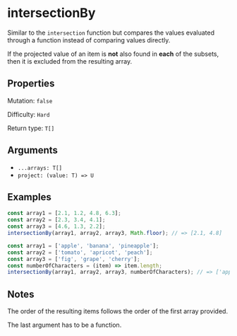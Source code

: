 # intersectionBy

Similar to the `intersection` function but compares the values evaluated through a function instead of comparing values directly.

If the projected value of an item is **not** also found in **each** of the subsets, then it is excluded from the resulting array.

## Properties

Mutation: `false`

Difficulty: `Hard`

Return type: `T[]`

## Arguments

- `...arrays: T[]`
- `project: (value: T) => U`

## Examples

```typescript
const array1 = [2.1, 1.2, 4.8, 6.3];
const array2 = [2.3, 3.4, 4.1];
const array3 = [4.6, 1.3, 2.2];
intersectionBy(array1, array2, array3, Math.floor); // => [2.1, 4.8]

const array1 = ['apple', 'banana', 'pineapple'];
const array2 = ['tomato', 'apricot', 'peach'];
const array3 = ['fig', 'grape', 'cherry'];
const numberOfCharacters = (item) => item.length;
intersectionBy(array1, array2, array3, numberOfCharacters); // => ['apple', 'banana']
```

## Notes

The order of the resulting items follows the order of the first array provided.

The last argument has to be a function.
